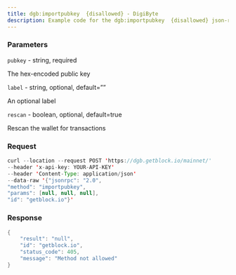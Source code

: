 ```yaml
---
title: dgb:importpubkey  {disallowed} - DigiByte
description: Example code for the dgb:importpubkey  {disallowed} json-rpc method. Сomplete guide on how to use dgb:importpubkey  {disallowed} json-rpc in GetBlock.io Web3 documentation.
---
```


### Parameters


`pubkey` - string, required

The hex-encoded public key

`label` - string, optional, default=””

An optional label

`rescan` - boolean, optional, default=true

Rescan the wallet for transactions

### Request

``` java
curl --location --request POST 'https://dgb.getblock.io/mainnet/' 
--header 'x-api-key: YOUR-API-KEY' 
--header 'Content-Type: application/json' 
--data-raw '{"jsonrpc": "2.0",
"method": "importpubkey",
"params": [null, null, null],
"id": "getblock.io"}'
```

###  Response

``` java
{
    "result": "null",
    "id": "getblock.io",
    "status_code": 405,
    "message": "Method not allowed"
}
```

